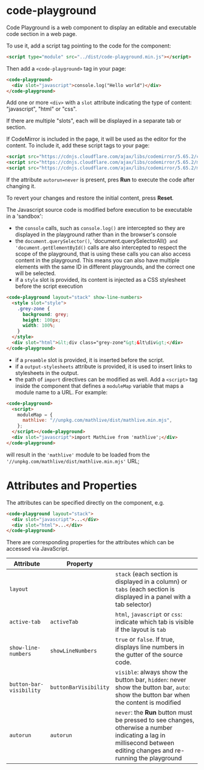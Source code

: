 # code-playground

Code Playground is a web component to display an editable and executable code
section in a web page.

To use it, add a script tag pointing to the code for the component:

```html
<script type="module" src="../dist/code-playground.min.js"></script>
```

Then add a `<code-playground>` tag in your page:

```html
<code-playground>
  <div slot="javascript">console.log("Hello world")</div>
</code-playground>
```

Add one or more `<div>` with a `slot` attribute indicating the type of content:
"javascript", "html" or "css".

If there are multiple "slots", each will be displayed in a separate tab or
section.

If CodeMirror is included in the page, it will be used as the editor for the
content. To include it, add these script tags to your page:

```html
<script src="https://cdnjs.cloudflare.com/ajax/libs/codemirror/5.65.2/codemirror.min.js"></script>
<script src="https://cdnjs.cloudflare.com/ajax/libs/codemirror/5.65.2/mode/javascript/javascript.min.js"></script>
<script src="https://cdnjs.cloudflare.com/ajax/libs/codemirror/5.65.2/mode/xml/xml.min.js"></script>
```

If the attribute `autorun=never` is present, pres **Run** to execute the code
after changing it.

To revert your changes and restore the initial content, press **Reset**.

The Javascript source code is modified before execution to be executable in a
'sandbox':

- the `console` calls, such as `console.log()` are intercepted so they are
  displayed in the playground rather than in the browser's console
- the `document.querySelector()`,
  'document.querySelectorAll()` and 'document.getElementById()` calls are also
  intercepted to respect the scope of the playground, that is using these calls
  you can also access content in the playground. This means you can also have
  multiple elements with the same ID in different playgrounds, and the correct
  one will be selected.
- if a `style` slot is provided, its content is injected as a CSS stylesheet
  before the script execution

```html
<code-playground layout="stack" show-line-numbers>
  <style slot="style">
    .grey-zone {
      background: grey;
      height: 100px;
      width: 100%;
    }
  </style>
  <div slot="html">&lt;div class="grey-zone"&gt;&lt\div&gt;</div>
</code-playground>
```

- if a `preamble` slot is provided, it is inserted before the script.
- if a `output-stylesheets` attribute is provided, it is used to insert links to
  stylesheets in the output.
- the path of `import` directives can be modified as well. Add a `<script>` tag
  inside the component that defines a `moduleMap` variable that maps a module
  name to a URL. For example:

```html
<code-playground>
  <script>
    moduleMap = {
      mathlive: "//unpkg.com/mathlive/dist/mathlive.min.mjs",
    };
  </script></code-playground>
  <div slot="javascript">import MathLive from 'mathlive';</div>
</code-playground>
```

will result in the `'mathlive'` module to be loaded from the
`'//unpkg.com/mathlive/dist/mathlive.min.mjs'` URL;

# Attributes and Properties

The attributes can be specified directly on the component, e.g.

```html
<code-playground layout="stack">
  <div slot="javascript">...</div>
  <div slot="html">...</div>
</code-playground>
```

There are corresponding properties for the attributes which can be accessed via
JavaScript.

| Attribute               | Property              |                                                                                                                                                                      |
| ----------------------- | --------------------- | -------------------------------------------------------------------------------------------------------------------------------------------------------------------- |
| `layout`                |                       | `stack` (each section is displayed in a column) or `tabs` (each section is displayed in a panel with a tab selector)                                                 |
| `active-tab`            | `activeTab`           | `html`, `javascript` or `css`: indicate which tab is visible if the layout is `tab`                                                                                  |
| `show-line-numbers`     | `showLineNumbers`     | `true` or `false`. If true, displays line numbers in the gutter of the source code.                                                                                  |
| `button-bar-visibility` | `buttonBarVisibility` | `visible`: always show the button bar, `hidden`: never show the button bar, `auto`: show the button bar when the content is modified                                 |
| `autorun`               | `autorun`             | `never`: the **Run** button must be pressed to see changes, otherwise a number indicating a lag in millisecond between editing changes and re-running the playground |
